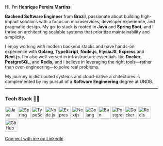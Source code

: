 Hi, I’m **Henrique Pereira Martins**

**Backend Software Engineer** from **Brazil**, passionate about building high-impact solutions with a focus on microservices, developer experience, and pragmatic design. My go-to stack is rooted in **Java** and **Spring Boot**, and I thrive on architecting scalable systems that prioritize maintainability and simplicity.

I enjoy working with modern backend stacks and have hands-on experience with **Golang**, **TypeScript**, **Node.js**, **ElysiaJS**, **Express** and **Next.js**. I’m also well-versed in infrastructure essentials like **Docker**, **PostgreSQL**, and **Redis**, and I believe in leveraging the right tools—rather than over-engineering—to solve real problems.

My journey in distributed systems and cloud-native architectures is complemented by my pursuit of a **Software Engineering** degree at UNDB.

---

### Tech Stack 👨‍💻

<div style={{ display: "flex", flexWrap: "wrap", gap: "10px", alignItems: "center" }}>
  <img src="https://raw.githubusercontent.com/marwin1991/profile-technology-icons/main/icons/java.png" alt="Java" width="40" height="40" />
  <img src="https://raw.githubusercontent.com/marwin1991/profile-technology-icons/main/icons/spring.png" alt="Spring" width="40" height="40" />
  <img src="https://raw.githubusercontent.com/marwin1991/profile-technology-icons/main/icons/typescript.png" alt="TypeScript" width="40" height="40" />
  <img src="https://raw.githubusercontent.com/marwin1991/profile-technology-icons/refs/heads/main/icons/node_js.png" alt="Node.js" width="40" height="40" />
  <img src="https://raw.githubusercontent.com/marwin1991/profile-technology-icons/main/icons/express.png" alt="Express" width="40" height="40" />
  <img src="https://raw.githubusercontent.com/marwin1991/profile-technology-icons/refs/heads/main/icons/next_js.png" alt="Nextjs" width="40" height="40" />
  <img src="https://raw.githubusercontent.com/marwin1991/profile-technology-icons/main/icons/go.png" alt="Golang" width="40" height="40" />
  <img src="https://raw.githubusercontent.com/marwin1991/profile-technology-icons/refs/heads/main/icons/bun_js.png" alt="Bun" width="40" height="40" />
  <img src="https://raw.githubusercontent.com/marwin1991/profile-technology-icons/main/icons/postgresql.png" alt="PostgreSQL" width="40" height="40" />
  <img src="https://raw.githubusercontent.com/marwin1991/profile-technology-icons/main/icons/docker.png" alt="Docker" width="40" height="40" />
  <img src="https://raw.githubusercontent.com/marwin1991/profile-technology-icons/main/icons/redis.png" alt="Redis" width="40" height="40" />
  <img src="https://raw.githubusercontent.com/marwin1991/profile-technology-icons/main/icons/github.png" alt="GitHub" width="40" height="40" />
</div>

[Connect with me on LinkedIn](https://linkedin.com/in/henriquepereiramartins/)
